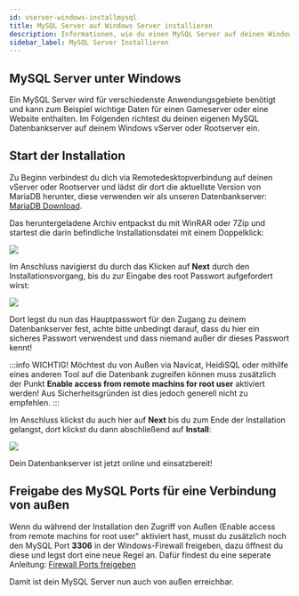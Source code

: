 ```yaml
---
id: vserver-windows-installmysql
title: MySQL Server auf Windows Server installieren
description: Informationen, wie du einen MySQL Server auf deinen Windows Server von ZAP-Hosting installieren und einrichten kannst - ZAP-Hosting.com Dokumentation
sidebar_label: MySQL Server Installieren
---
```


## MySQL Server unter Windows

Ein MySQL Server wird für verschiedenste Anwendungsgebiete benötigt und kann zum Beispiel wichtige Daten für einen Gameserver oder eine Website enthalten.
Im Folgenden richtest du deinen eigenen MySQL Datenbankserver auf deinem Windows vServer oder Rootserver ein.


## Start der Installation

Zu Beginn verbindest du dich via Remotedesktopverbindung auf deinen vServer oder Rootserver und lädst dir dort die
aktuellste Version von MariaDB herunter, diese verwenden wir als unseren Datenbankserver: [MariaDB Download](https://native-network.net/downloads/download/895/).

Das heruntergeladene Archiv entpackst du mit WinRAR oder 7Zip und startest die darin befindliche Installationsdatei mit einem Doppelklick: 

![](https://user-images.githubusercontent.com/61839701/166200051-bfd13072-ba5e-4013-a927-a9c848897976.png)

Im Anschluss navigierst du durch das Klicken auf **Next** durch den Installationsvorgang, bis du zur Eingabe des root Passwort aufgefordert wirst:

![](https://user-images.githubusercontent.com/61839701/166200079-25b262be-a90b-45e6-8361-95956c204381.png)

Dort legst du nun das Hauptpasswort für den Zugang zu deinem Datenbankserver fest, achte bitte unbedingt darauf, dass du hier ein sicheres Passwort verwendest und dass niemand außer dir dieses Passwort kennt!

:::info
WICHTIG! Möchtest du von Außen via Navicat, HeidiSQL oder mithilfe eines anderen Tool auf die Datenbank zugreifen können muss zusätzlich der Punkt **Enable access from remote machins for root user** aktiviert werden! Aus Sicherheitsgründen ist dies jedoch generell nicht zu empfehlen.
:::

Im Anschluss klickst du auch hier auf **Next** bis du zum Ende der Installation gelangst, dort klickst du dann abschließend auf **Install**:

![](https://user-images.githubusercontent.com/61839701/166200095-9d3ae478-42a3-4ef7-91f7-10adf549148a.png)

Dein Datenbankserver ist jetzt online und einsatzbereit!

## Freigabe des MySQL Ports für eine Verbindung von außen

Wenn du während der Installation den Zugriff von Außen (Enable access from remote machins for root user" aktiviert hast, musst du zusätzlich noch den MySQL Port **3306** in der Windows-Firewall freigeben, dazu öffnest du diese und legst dort eine neue Regel an.
Dafür findest du eine seperate Anleitung: [Firewall Ports freigeben](vserver-windows-port.md)


Damit ist dein MySQL Server nun auch von außen erreichbar. 
